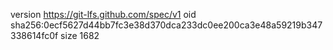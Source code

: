 version https://git-lfs.github.com/spec/v1
oid sha256:0ecf5627d44bb7fc3e38d370dca233dc0ee200ca3e48a59219b347338614fc0f
size 1682
